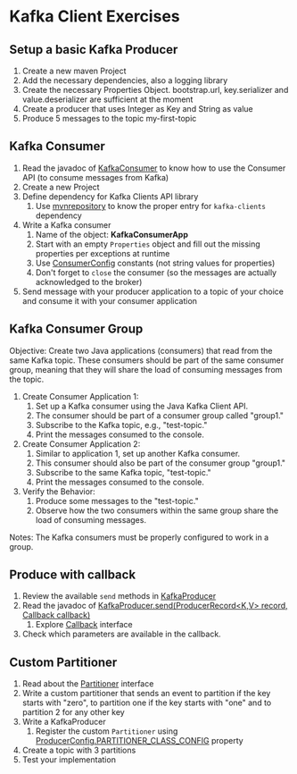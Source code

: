 # Kafka Client Exercises

## Setup a basic Kafka Producer
1. Create a new maven Project
2. Add the necessary dependencies, also a logging library
3. Create the necessary Properties Object. bootstrap.url, key.serializer and value.deserializer are sufficient at the moment
4. Create a producer that uses Integer as Key and String as value
5. Produce 5 messages to the topic my-first-topic

## Kafka Consumer
1. Read the javadoc of [KafkaConsumer](http://kafka.apache.org/20/javadoc/org/apache/kafka/clients/consumer/KafkaConsumer.html) to know how to use the Consumer API (to consume messages from Kafka)
2. Create a new Project
3. Define dependency for Kafka Clients API library
    1. Use [mvnrepository](https://mvnrepository.com/artifact/org.apache.kafka/kafka-clients/2.0.0) to know the proper entry for `kafka-clients` dependency
4. Write a Kafka consumer
    1. Name of the object: **KafkaConsumerApp**
    2. Start with an empty `Properties` object and fill out the missing properties per exceptions at runtime
    3. Use [ConsumerConfig](https://kafka.apache.org/20/javadoc/org/apache/kafka/clients/consumer/ConsumerConfig.html) constants (not string values for properties)
    4. Don't forget to `close` the consumer (so the messages are actually acknowledged to the broker)
5. Send message with your producer application to a topic of your choice and consume it with your consumer application

## Kafka Consumer Group
Objective:
Create two Java applications (consumers) that read from the same Kafka topic. These consumers should be part of the same consumer group, meaning that they will share the load of consuming messages from the topic.
1. Create Consumer Application 1:
    1. Set up a Kafka consumer using the Java Kafka Client API.
    2. The consumer should be part of a consumer group called "group1."
    3. Subscribe to the Kafka topic, e.g., "test-topic."
    4. Print the messages consumed to the console.
2. Create Consumer Application 2:
    1. Similar to application 1, set up another Kafka consumer.
    2. This consumer should also be part of the consumer group "group1."
    3. Subscribe to the same Kafka topic, "test-topic."
    4. Print the messages consumed to the console.
3. Verify the Behavior:
    1. Produce some messages to the "test-topic."
    2. Observe how the two consumers within the same group share the load of consuming messages.

Notes:
The Kafka consumers must be properly configured to work in a group.


## Produce with callback
1. Review the available `send` methods in [KafkaProducer](https://kafka.apache.org/20/javadoc/org/apache/kafka/clients/producer/KafkaProducer.html)
2. Read the javadoc of [KafkaProducer.send​(ProducerRecord<K,V> record, Callback callback)](https://kafka.apache.org/20/javadoc/org/apache/kafka/clients/producer/KafkaProducer.html#send-org.apache.kafka.clients.producer.ProducerRecord-org.apache.kafka.clients.producer.Callback-)
    1. Explore [Callback](https://kafka.apache.org/20/javadoc/org/apache/kafka/clients/producer/Callback.html) interface
3. Check which parameters are available in the callback.

## Custom Partitioner
1. Read about the [Partitioner](https://kafka.apache.org/20/javadoc/org/apache/kafka/clients/producer/Partitioner.html) interface
2. Write a custom partitioner that sends an event to partition if the key starts with "zero", to partition one if the key starts with "one" and to partition 2 for any other key
3. Write a KafkaProducer
    1. Register the custom `Partitioner` using [ProducerConfig.PARTITIONER_CLASS_CONFIG](https://kafka.apache.org/20/javadoc/org/apache/kafka/clients/producer/ProducerConfig.html#PARTITIONER_CLASS_CONFIG) property
3. Create a topic with 3 partitions
4. Test your implementation

